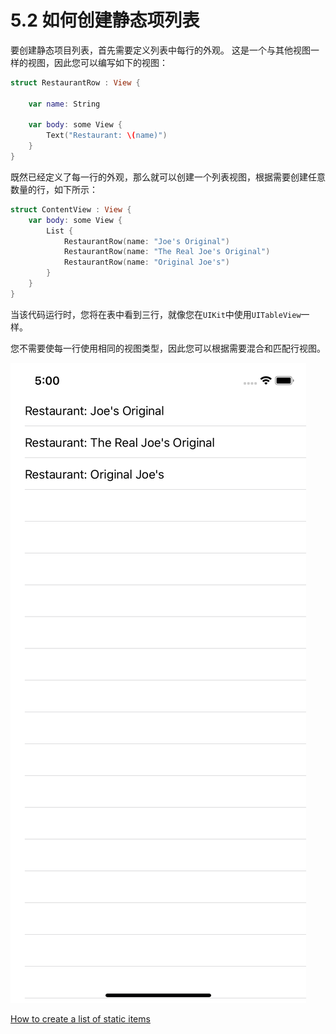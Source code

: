 # 5.2 如何创建静态项列表

要创建静态项目列表，首先需要定义列表中每行的外观。 这是一个与其他视图一样的视图，因此您可以编写如下的视图：

```swift
struct RestaurantRow : View {
    
    var name: String
    
    var body: some View {
        Text("Restaurant: \(name)")
    }
}
```

既然已经定义了每一行的外观，那么就可以创建一个列表视图，根据需要创建任意数量的行，如下所示：

```swift
struct ContentView : View {
    var body: some View {
        List {
            RestaurantRow(name: "Joe's Original")
            RestaurantRow(name: "The Real Joe's Original")
            RestaurantRow(name: "Original Joe's")
        }
    }
}
```

当该代码运行时，您将在表中看到三行，就像您在`UIKit`中使用`UITableView`一样。

您不需要使每一行使用相同的视图类型，因此您可以根据需要混合和匹配行视图。

![Static List](../.gitbook/assets/simulator-screen-shot-iphone-x-2019-07-13-at-17.00.44.png)

[How to create a list of static items](https://www.hackingwithswift.com/quick-start/swiftui/how-to-create-a-list-of-static-items)


